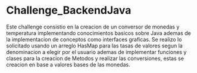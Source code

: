 # Challenge_BackendJava

Este challenge consistio en la creacion de un conversor de monedas y temperatura implementando conocimientos basicos sobre Java 
ademas de la implementacion de conceptos como interfaces graficas.
Se realizo lo solicitado usando un arreglo HasMap para las tasas de valores segun la denominacion a elegir por el usuario
ademas de implementar funciones y clases para la creacion de Metodos y realizar las conversiones, estas se creacion en base a valores bases 
de las monedas.
